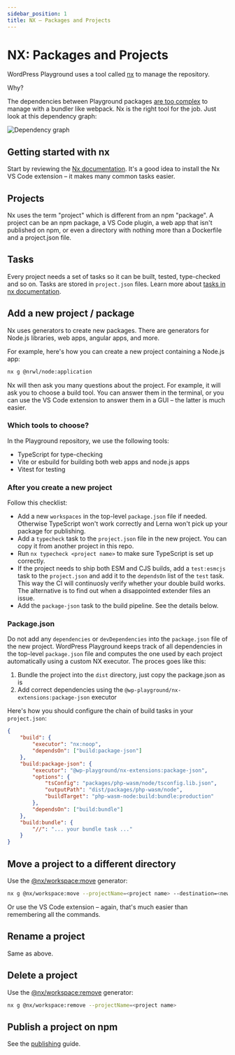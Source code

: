 ```yaml
---
sidebar_position: 1
title: NX – Packages and Projects
---
```


# NX: Packages and Projects

WordPress Playground uses a tool called [nx](https://nx.dev/) to manage the repository.

Why?

The dependencies between Playground packages [are too complex](https://github.com/WordPress/wordpress-playground/pull/151) to manage with a bundler like webpack. Nx is the right tool for the job. Just look at this dependency graph:

![Dependency graph](@site/static/img/dependencies.png)

## Getting started with nx

Start by reviewing the [Nx documentation](https://nx.dev/getting-started/intro). It's a good idea to install the Nx VS Code extension – it makes many common tasks easier.

## Projects

Nx uses the term "project" which is different from an npm "package". A project can be an npm package, a VS Code plugin, a web app that isn't published on npm, or even a directory with nothing more than a Dockerfile and a project.json file.

## Tasks

Every project needs a set of tasks so it can be built, tested, type-checked and so on. Tasks are stored in `project.json` files. Learn more about [tasks in nx documentation](https://nx.dev/core-features/run-tasks).

## Add a new project / package

Nx uses generators to create new packages. There are generators for Node.js libraries, web apps, angular apps, and more.

For example, here's how you can create a new project containing a Node.js app:

```bash
nx g @nrwl/node:application
```

Nx will then ask you many questions about the project. For example, it will ask you to choose a build tool. You can answer them in the terminal, or you can use the VS Code extension to answer them in a GUI – the latter is much easier.

### Which tools to choose?

In the Playground repository, we use the following tools:

-   TypeScript for type-checking
-   Vite or esbuild for building both web apps and node.js apps
-   Vitest for testing

### After you create a new project

Follow this checklist:

-   Add a new `workspaces` in the top-level `package.json` file if needed. Otherwise TypeScript won't work correctly and Lerna won't pick up your package for publishing.
-   Add a `typecheck` task to the `project.json` file in the new project. You can copy it from another project in this repo.
-   Run `nx typecheck <project name>` to make sure TypeScript is set up correctly.
-   If the project needs to ship both ESM and CJS builds, add a `test:esmcjs` task to the `project.json` and add it to the `dependsOn` list of the `test` task. This way the CI will continuosly verify whether your double build works. The alternative is to find out when a disappointed extender files an issue.
-   Add the `package-json` task to the build pipeline. See the details below.

### Package.json

Do not add any `dependencies` or `devDependencies` into the `package.json` file of the new project. WordPress Playground keeps track of all dependencies in the top-level `package.json` file and computes the one used by each project automatically using a custom NX executor. The proces goes like this:

1. Bundle the project into the `dist` directory, just copy the package.json as is
2. Add correct dependencies using the `@wp-playground/nx-extensions:package-json` executor

Here's how you should configure the chain of build tasks in your `project.json`:

```json
{
	"build": {
		"executor": "nx:noop",
		"dependsOn": ["build:package-json"]
	},
	"build:package-json": {
		"executor": "@wp-playground/nx-extensions:package-json",
		"options": {
			"tsConfig": "packages/php-wasm/node/tsconfig.lib.json",
			"outputPath": "dist/packages/php-wasm/node",
			"buildTarget": "php-wasm-node:build:bundle:production"
		},
		"dependsOn": ["build:bundle"]
	},
	"build:bundle": {
		"//": "... your bundle task ..."
	}
}
```

## Move a project to a different directory

Use the [@nx/workspace:move](https://nx.dev/packages/workspace/generators/move) generator:

```bash
nx g @nx/workspace:move --projectName=<project name> --destination=<new directory>
```

Or use the VS Code extension – again, that's much easier than remembering all the commands.

## Rename a project

Same as above.

## Delete a project

Use the [@nx/workspace:remove](https://nx.dev/packages/workspace/generators/remove) generator:

```bash
nx g @nx/workspace:remove --projectName=<project name>
```

## Publish a project on npm

See the [publishing](./05-publishing.md) guide.
